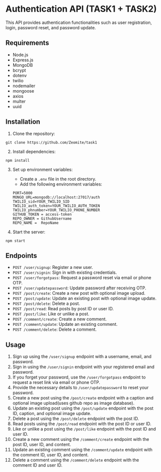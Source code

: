 
# Authentication API (TASK1 + TASK2)

This API provides authentication functionalities such as user registration, login, password reset, and password update.

## Requirements

- Node.js
- Express.js
- MongoDB
- bcrypt
- dotenv
- twilio
- nodemailer
- mongoose
- axios
- multer
- uuid

## Installation

1. Clone the repository:

```
git clone https://github.com/Zeomite/task1
```

2. Install dependencies:

```
npm install
```

3. Set up environment variables:

   - Create a `.env` file in the root directory.
   - Add the following environment variables:

   ```
   PORT=5000
   MONGO_URL=mongodb://localhost:27017/auth
   TWILIO_sid=YOUR_TWILIO_SID
   TWILIO_auth_token=YOUR_TWILIO_AUTH_TOKEN
   TWILIO_phnumber=YOUR_TWILIO_PHONE_NUMBER
   GITHUB_TOKEN = access-token
   REPO_OWNER = GithubUsername
   REPO_NAME =  RepoName
   ```

4. Start the server:

```
npm start
```

## Endpoints

- `POST /user/signup`: Register a new user.
- `POST /user/signin`: Sign in with existing credentials.
- `POST /user/forgotpass`: Request a password reset via email or phone OTP.
- `POST /user/updatepassword`: Update password after receiving OTP.
- `POST /post/create`: Create a new post with optional image upload.
- `POST /post/update`: Update an existing post with optional image update.
- `POST /post/delete`: Delete a post.
- `POST /post/read`: Read posts by post ID or user ID.
- `POST /post/like`: Like or unlike a post.
- `POST /comment/create`: Create a new comment.
- `POST /comment/update`: Update an existing comment.
- `POST /comment/delete`: Delete a comment.

## Usage

1. Sign up using the `/user/signup` endpoint with a username, email, and password.
2. Sign in using the `/user/signin` endpoint with your registered email and password.
3. If you forget your password, use the `/user/forgotpass` endpoint to request a reset link via email or phone OTP.
4. Provide the necessary details to `/user/updatepassword` to reset your password.
5. Create a new post using the `/post/create` endpoint with a caption and optional image upload(uses github repo as image database).
6. Update an existing post using the `/post/update` endpoint with the post ID, caption, and optional image update.
7. Delete a post using the `/post/delete` endpoint with the post ID.
8. Read posts using the `/post/read` endpoint with the post ID or user ID.
9. Like or unlike a post using the `/post/like` endpoint with the post ID and user ID.
10. Create a new comment using the `/comment/create` endpoint with the post ID, user ID, and content.
11. Update an existing comment using the `/comment/update` endpoint with the comment ID, user ID, and content.
12. Delete a comment using the `/comment/delete` endpoint with the comment ID and user ID.

